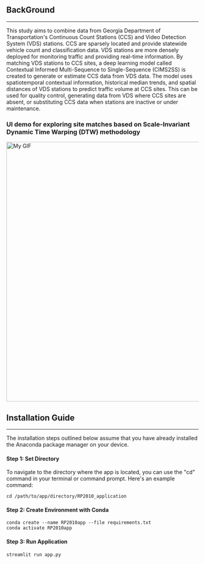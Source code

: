 ## BackGround
___
This study aims to combine data from Georgia Department of Transportation's Continuous Count Stations (CCS) and Video Detection System (VDS) stations. CCS are sparsely located and provide statewide vehicle count and classification data. VDS stations are more densely deployed for monitoring traffic and providing real-time information. By matching VDS stations to CCS sites, a deep learning model called Contextual Informed Multi-Sequence to Single-Sequence (CIMS2SS) is created to generate or estimate CCS data from VDS data. The model uses spatiotemporal contextual information, historical median trends, and spatial distances of VDS stations to predict traffic volume at CCS sites. This can be used for quality control, generating data from VDS where CCS sites are absent, or substituting CCS data when stations are inactive or under maintenance.

### UI demo for exploring site matches based on Scale-Invariant Dynamic Time Warping (DTW) methodology
<img src="./ref/gif/DemoOne_lightest.gif" alt="My GIF"  width="680">


## Installation Guide
___
The installation steps outlined below assume that you have already installed the Anaconda package manager on your device.
#### Step 1: Set Directory
To navigate to the directory where the app is located, you can use the "cd" command in your terminal or command prompt. Here's an example command:
```commandline
cd /path/to/app/directory/RP2010_application
```
#### Step 2: Create Environment with Conda
```commandline
conda create --name RP2010app --file requirements.txt
conda activate RP2010app
```
#### Step 3: Run Application
```commandline
streamlit run app.py
```
